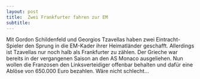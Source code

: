 ```yaml
---
layout: post
title:  Zwei Frankfurter fahren zur EM
subtitle:  
---
```


Mit Gordon Schildenfeld und Georgios Tzavellas haben zwei Eintracht-Spieler den Sprung in die EM-Kader ihrer Heimatländer geschafft. Allerdings ist Tzavellas nur noch halb als Frankfurter zu zählen. Der Grieche war bereits in der vergangenen Saison an den AS Monaco ausgeliehen. Nun wollen die Franzosen den Linksverteidiger offenbar behalten und dafür eine Ablöse von 650.000 Euro bezahlen. Wäre nicht schlecht...


